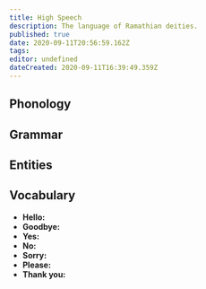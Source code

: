 ```yaml
---
title: High Speech
description: The language of Ramathian deities.
published: true
date: 2020-09-11T20:56:59.162Z
tags: 
editor: undefined
dateCreated: 2020-09-11T16:39:49.359Z
---
```


## Phonology

## Grammar

## Entities

## Vocabulary

- **Hello:** 
- **Goodbye:** 
- **Yes:** 
- **No:** 
- **Sorry:** 
- **Please:** 
- **Thank you:** 